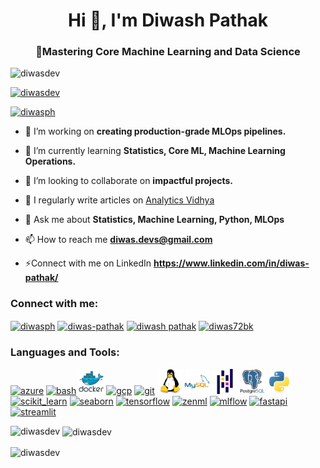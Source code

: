 <h1 align="center">Hi 👋, I'm Diwash Pathak</h1>
<h3 align="center">🤖Mastering Core Machine Learning and Data Science</h3>

<p align="left"> <img src="https://komarev.com/ghpvc/?username=diwasdev&label=Profile%20views&color=0e75b6&style=flat" alt="diwasdev" /> </p>

<p align="left"> <a href="https://github.com/ryo-ma/github-profile-trophy"><img src="https://github-profile-trophy.vercel.app/?username=diwasdev" alt="diwasdev" /></a> </p>

<p align="left"> <a href="https://twitter.com/diwasph" target="blank"><img src="https://img.shields.io/twitter/follow/diwasph?logo=twitter&style=for-the-badge" alt="diwasph" /></a> </p>

- 🔭 I’m working on **creating production-grade MLOps pipelines.**

- 🌱 I’m currently learning **Statistics, Core ML, Machine Learning Operations.**

- 👯 I’m looking to collaborate on **impactful projects.**

- 📝 I regularly write articles on [Analytics Vidhya](https://www.analyticsvidhya.com/)

- 💬 Ask me about **Statistics, Machine Learning, Python, MLOps**

- 📫 How to reach me **diwas.devs@gmail.com**

- ⚡Connect with me on LinkedIn **https://www.linkedin.com/in/diwas-pathak/**

<h3 align="left">Connect with me:</h3>
<p align="left">
<a href="https://twitter.com/diwasph" target="blank"><img align="center" src="https://raw.githubusercontent.com/rahuldkjain/github-profile-readme-generator/master/src/images/icons/Social/twitter.svg" alt="diwasph" height="30" width="40" /></a>
<a href="https://linkedin.com/in/diwas-pathak" target="blank"><img align="center" src="https://raw.githubusercontent.com/rahuldkjain/github-profile-readme-generator/master/src/images/icons/Social/linked-in-alt.svg" alt="diwas-pathak" height="30" width="40" /></a>
<a href="https://kaggle.com/diwash pathak" target="blank"><img align="center" src="https://raw.githubusercontent.com/rahuldkjain/github-profile-readme-generator/master/src/images/icons/Social/kaggle.svg" alt="diwash pathak" height="30" width="40" /></a>
<a href="https://auth.geeksforgeeks.org/user/diwas72bk" target="blank"><img align="center" src="https://raw.githubusercontent.com/rahuldkjain/github-profile-readme-generator/master/src/images/icons/Social/geeks-for-geeks.svg" alt="diwas72bk" height="30" width="40" /></a>
</p>

<h3 align="left">Languages and Tools:</h3>
<p align="left">
  <a href="https://azure.microsoft.com/en-in/" target="_blank" rel="noreferrer"><img src="https://www.vectorlogo.zone/logos/microsoft_azure/microsoft_azure-icon.svg" alt="azure" width="40" height="40"/></a>
  <a href="https://www.gnu.org/software/bash/" target="_blank" rel="noreferrer"><img src="https://www.vectorlogo.zone/logos/gnu_bash/gnu_bash-icon.svg" alt="bash" width="40" height="40"/></a>
  <a href="https://www.docker.com/" target="_blank" rel="noreferrer"><img src="https://raw.githubusercontent.com/devicons/devicon/master/icons/docker/docker-original-wordmark.svg" alt="docker" width="40" height="40"/></a>
  <a href="https://cloud.google.com" target="_blank" rel="noreferrer"><img src="https://www.vectorlogo.zone/logos/google_cloud/google_cloud-icon.svg" alt="gcp" width="40" height="40"/></a>
  <a href="https://git-scm.com/" target="_blank" rel="noreferrer"><img src="https://www.vectorlogo.zone/logos/git-scm/git-scm-icon.svg" alt="git" width="40" height="40"/></a>
  <a href="https://www.linux.org/" target="_blank" rel="noreferrer"><img src="https://raw.githubusercontent.com/devicons/devicon/master/icons/linux/linux-original.svg" alt="linux" width="40" height="40"/></a>
  <a href="https://www.mysql.com/" target="_blank" rel="noreferrer"><img src="https://raw.githubusercontent.com/devicons/devicon/master/icons/mysql/mysql-original-wordmark.svg" alt="mysql" width="40" height="40"/></a>
  <a href="https://pandas.pydata.org/" target="_blank" rel="noreferrer"><img src="https://raw.githubusercontent.com/devicons/devicon/2ae2a900d2f041da66e950e4d48052658d850630/icons/pandas/pandas-original.svg" alt="pandas" width="40" height="40"/></a>
  <a href="https://www.postgresql.org" target="_blank" rel="noreferrer"><img src="https://raw.githubusercontent.com/devicons/devicon/master/icons/postgresql/postgresql-original-wordmark.svg" alt="postgresql" width="40" height="40"/></a>
  <a href="https://www.python.org" target="_blank" rel="noreferrer"><img src="https://raw.githubusercontent.com/devicons/devicon/master/icons/python/python-original.svg" alt="python" width="40" height="40"/></a>
  <a href="https://scikit-learn.org/" target="_blank" rel="noreferrer"><img src="https://upload.wikimedia.org/wikipedia/commons/0/05/Scikit_learn_logo_small.svg" alt="scikit_learn" width="40" height="40"/></a>
  <a href="https://seaborn.pydata.org/" target="_blank" rel="noreferrer"><img src="https://seaborn.pydata.org/_images/logo-mark-lightbg.svg" alt="seaborn" width="40" height="40"/></a>
  <a href="https://www.tensorflow.org" target="_blank" rel="noreferrer"><img src="https://www.vectorlogo.zone/logos/tensorflow/tensorflow-icon.svg" alt="tensorflow" width="40" height="40"/></a>
  <a href="https://zenml.io/" target="_blank" rel="noreferrer"><img src="https://zenml.io/images/logos/zenml-logo-dark.svg" alt="zenml" width="40" height="40"/></a>
  <a href="https://mlflow.org/" target="_blank" rel="noreferrer"><img src="https://mlflow.org/docs/latest/_static/MLflow-logo-final-black.png" alt="mlflow" width="80" height="40"/></a>
  <a href="https://fastapi.tiangolo.com/" target="_blank" rel="noreferrer"><img src="https://cdn.worldvectorlogo.com/logos/fastapi-1.svg" alt="fastapi" width="40" height="40"/></a>
  <a href="https://streamlit.io/" target="_blank" rel="noreferrer"><img src="https://streamlit.io/images/brand/streamlit-logo-primary-colormark-darktext.svg" alt="streamlit" width="90" height="40"/></a>
</p>

<p><img align="left" src="https://github-readme-stats.vercel.app/api/top-langs?username=diwasdev&show_icons=true&locale=en&layout=compact" alt="diwasdev" /></p>

<p>&nbsp;<img align="center" src="https://github-readme-stats.vercel.app/api?username=diwasdev&show_icons=true&locale=en" alt="diwasdev" /></p>

<p><img align="center" src="https://github-readme-streak-stats.herokuapp.com/?user=diwasdev&" alt="diwasdev" /></p>
